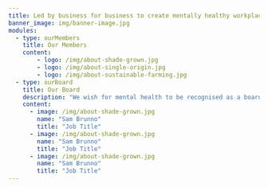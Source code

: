 ```yaml
---
title: Led by business for business to create mentally healthy workplaces
banner_image: img/banner-image.jpg
modules:
  - type: ourMembers
    title: Our Members
    content:
        - logo: /img/about-shade-grown.jpg
        - logo: /img/about-single-origin.jpg
        - logo: /img/about-sustainable-farming.jpg
  - type: ourBoard
    title: Our Board
    description: "We wish for mental health to be recognised as a boardroom issue and considered essential to maximise business performance, critical to managing business risk and vital to safeguarding organisations’ people responsibilities."
    content:
      - image: /img/about-shade-grown.jpg
        name: "Sam Brunno"
        title: "Job Title"
      - image: /img/about-shade-grown.jpg
        name: "Sam Brunno"
        title: "Job Title"
      - image: /img/about-shade-grown.jpg
        name: "Sam Brunno"
        title: "Job Title"
---
```

